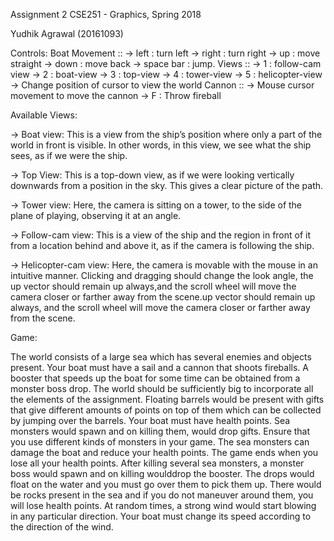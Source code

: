 Assignment 2
CSE251 - Graphics, Spring 2018

Yudhik Agrawal (20161093)


Controls:
Boat Movement ::
	-> left : turn left
	-> right : turn right
	-> up : move straight
	-> down : move back
	-> space bar : jump.
Views ::
	-> 1 : follow-cam view
	-> 2 : boat-view
	-> 3 : top-view
	-> 4 : tower-view
	-> 5 : helicopter-view
		-> Change position of cursor to view the world
Cannon ::
	-> Mouse cursor movement to move the cannon
	-> F : Throw fireball


Available Views:

-> Boat view: This is a view from the ship’s position where only a part of the world in front is
visible. In other words, in this view, we see what the ship sees, as if we were the ship.

-> Top View: This is a top-down view, as if we were looking vertically downwards from a position
in the sky. This gives a clear picture of the path.

-> Tower view: Here, the camera is sitting on a tower, to the side of the plane of playing,
observing it at an angle.

-> Follow-cam view: This is a view of the ship and the region in front of it from a location behind
and above it, as if the camera is following the ship.

-> Helicopter-cam view: Here, the camera is movable with the mouse in an intuitive manner.
Clicking and dragging should change the look angle, the up vector should remain up always,and the scroll wheel will move the camera closer or farther away from the scene.up vector
should remain up always, and the scroll wheel will move the camera closer or farther away from
the scene.



Game:

The world consists of a large sea which has several enemies and objects present. Your boat
must have a sail and a cannon that shoots fireballs. A booster that speeds up the boat for some
time can be obtained from a monster boss drop. The world should be sufficiently big to
incorporate all the elements of the assignment. Floating barrels would be present with gifts that
give different amounts of points on top of them which can be collected by jumping over the
barrels.
Your boat must have health points. Sea monsters would spawn and on killing them, would drop
gifts. Ensure that you use different kinds of monsters in your game. The sea monsters can
damage the boat and reduce your health points. The game ends when you lose all your health
points. After killing several sea monsters, a monster boss would spawn and on killing woulddrop the booster. The drops would float on the water and you must go over them to pick them
up.
There would be rocks present in the sea and if you do not maneuver around them, you will lose
health points. At random times, a strong wind would start blowing in any particular direction.
Your boat must change its speed according to the direction of the wind.
